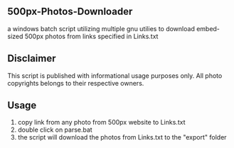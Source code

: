 **500px-Photos-Downloader**
-----
a windows batch script utilizing multiple gnu utilies to download embed-sized 500px photos from links specified in Links.txt

**Disclaimer**
-----
This script is published with informational usage purposes only. All photo copyrights belongs to their respective owners.


**Usage**
-----
1. copy link from any photo from 500px website to Links.txt
2. double click on parse.bat
3. the script will download the photos from Links.txt to the "export" folder